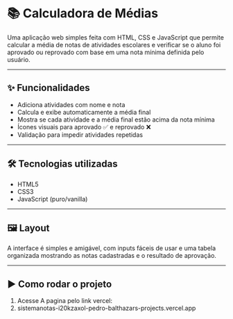 # 📚 Calculadora de Médias

Uma aplicação web simples feita com HTML, CSS e JavaScript que permite calcular a média de notas de atividades escolares 
e verificar se o aluno foi aprovado ou reprovado com base em uma nota mínima definida pelo usuário.

---

## ✨ Funcionalidades

- Adiciona atividades com nome e nota
- Calcula e exibe automaticamente a média final
- Mostra se cada atividade e a média final estão acima da nota mínima
- Ícones visuais para aprovado ✅ e reprovado ❌
- Validação para impedir atividades repetidas

---

## 🛠️ Tecnologias utilizadas

- HTML5
- CSS3
- JavaScript (puro/vanilla)

---

## 🖼️ Layout

A interface é simples e amigável, com inputs fáceis de usar e uma tabela organizada mostrando as notas cadastradas e o resultado de aprovação.

---

## ▶️ Como rodar o projeto

1. Acesse A pagina pelo link vercel:
2. sistemanotas-i20kzaxol-pedro-balthazars-projects.vercel.app
